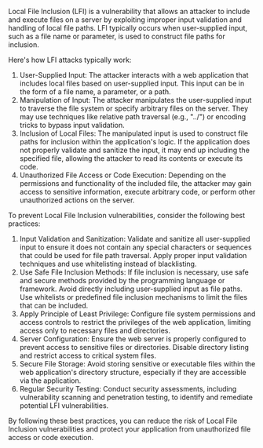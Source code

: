 Local File Inclusion (LFI) is a vulnerability that allows an attacker to include and execute files on a server by exploiting improper input validation and handling of local file paths. LFI typically occurs when user-supplied input, such as a file name or parameter, is used to construct file paths for inclusion.

Here's how LFI attacks typically work:

1.  User-Supplied Input: The attacker interacts with a web application that includes local files based on user-supplied input. This input can be in the form of a file name, a parameter, or a path.
2.  Manipulation of Input: The attacker manipulates the user-supplied input to traverse the file system or specify arbitrary files on the server. They may use techniques like relative path traversal (e.g., "../") or encoding tricks to bypass input validation.
3.  Inclusion of Local Files: The manipulated input is used to construct file paths for inclusion within the application's logic. If the application does not properly validate and sanitize the input, it may end up including the specified file, allowing the attacker to read its contents or execute its code.
4.  Unauthorized File Access or Code Execution: Depending on the permissions and functionality of the included file, the attacker may gain access to sensitive information, execute arbitrary code, or perform other unauthorized actions on the server.

To prevent Local File Inclusion vulnerabilities, consider the following best practices:

1.  Input Validation and Sanitization: Validate and sanitize all user-supplied input to ensure it does not contain any special characters or sequences that could be used for file path traversal. Apply proper input validation techniques and use whitelisting instead of blacklisting.
2.  Use Safe File Inclusion Methods: If file inclusion is necessary, use safe and secure methods provided by the programming language or framework. Avoid directly including user-supplied input as file paths. Use whitelists or predefined file inclusion mechanisms to limit the files that can be included.
3.  Apply Principle of Least Privilege: Configure file system permissions and access controls to restrict the privileges of the web application, limiting access only to necessary files and directories.
4.  Server Configuration: Ensure the web server is properly configured to prevent access to sensitive files or directories. Disable directory listing and restrict access to critical system files.
5.  Secure File Storage: Avoid storing sensitive or executable files within the web application's directory structure, especially if they are accessible via the application.
6.  Regular Security Testing: Conduct security assessments, including vulnerability scanning and penetration testing, to identify and remediate potential LFI vulnerabilities.

By following these best practices, you can reduce the risk of Local File Inclusion vulnerabilities and protect your application from unauthorized file access or code execution.
